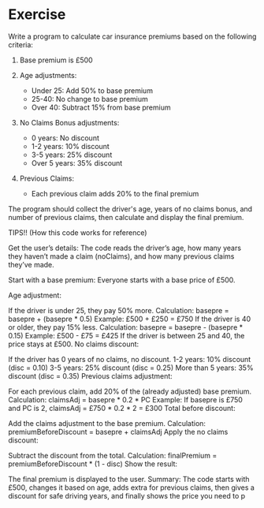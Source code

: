 # Exercise

Write a program to calculate car insurance premiums based on the following criteria:

1. Base premium is £500
2. Age adjustments:
   - Under 25: Add 50% to base premium
   - 25-40: No change to base premium
   - Over 40: Subtract 15% from base premium

3. No Claims Bonus adjustments:
   - 0 years: No discount
   - 1-2 years: 10% discount
   - 3-5 years: 25% discount
   - Over 5 years: 35% discount

4. Previous Claims:
   - Each previous claim adds 20% to the final premium

The program should collect the driver's age, years of no claims bonus, and number of previous claims, then calculate and display the final premium.

TIPS!! (How this code works for reference)


Get the user’s details:
The code reads the driver’s age, how many years they haven’t made a claim (noClaims), and how many previous claims they’ve made.

Start with a base premium:
Everyone starts with a base price of £500.

Age adjustment:

If the driver is under 25, they pay 50% more.
Calculation: basepre = basepre + (basepre * 0.5)
Example: £500 + £250 = £750
If the driver is 40 or older, they pay 15% less.
Calculation: basepre = basepre - (basepre * 0.15)
Example: £500 - £75 = £425
If the driver is between 25 and 40, the price stays at £500.
No claims discount:

If the driver has 0 years of no claims, no discount.
1-2 years: 10% discount (disc = 0.10)
3-5 years: 25% discount (disc = 0.25)
More than 5 years: 35% discount (disc = 0.35)
Previous claims adjustment:

For each previous claim, add 20% of the (already adjusted) base premium.
Calculation: claimsAdj = basepre * 0.2 * PC
Example: If basepre is £750 and PC is 2, claimsAdj = £750 * 0.2 * 2 = £300
Total before discount:

Add the claims adjustment to the base premium.
Calculation: premiumBeforeDiscount = basepre + claimsAdj
Apply the no claims discount:

Subtract the discount from the total.
Calculation: finalPremium = premiumBeforeDiscount * (1 - disc)
Show the result:

The final premium is displayed to the user.
Summary:
The code starts with £500, changes it based on age, adds extra for previous claims, then gives a discount for safe driving years, and finally shows the price you need to p
